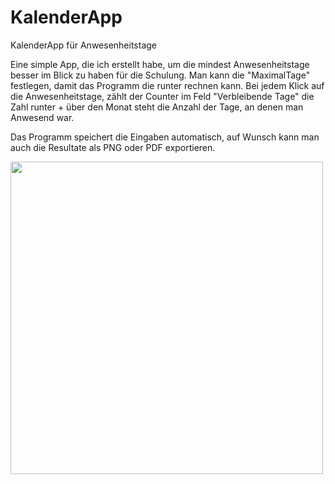 # KalenderApp
KalenderApp für Anwesenheitstage 

Eine simple App, die ich erstellt habe, um die mindest Anwesenheitstage besser im Blick zu haben für die Schulung.
Man kann die "MaximalTage" festlegen, damit das Programm die runter rechnen kann.
Bei jedem Klick auf die Anwesenheitstage, zählt der Counter im Feld "Verbleibende Tage" die Zahl runter + über den Monat steht die Anzahl der Tage, an denen man Anwesend war.

Das Programm speichert die Eingaben automatisch, auf Wunsch kann man auch die Resultate als PNG oder PDF exportieren.


<img src="https://github.com/Gerald-Ha/KalenderApp/assets/53166232/b11bd3a3-305a-4246-bef7-c66034371085" width="500" height="auto">
